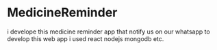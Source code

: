 # MedicineReminder
i develope this medicine reminder app that notify us on our whatsapp to develop this web app i used react nodejs mongodb etc.
